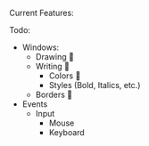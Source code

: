 Current Features: 

Todo:
 - Windows:
   - Drawing 
   - Writing  
     - Colors 
     - Styles (Bold, Italics, etc.)
   - Borders 
 - Events
   - Input
     - Mouse
     - Keyboard
